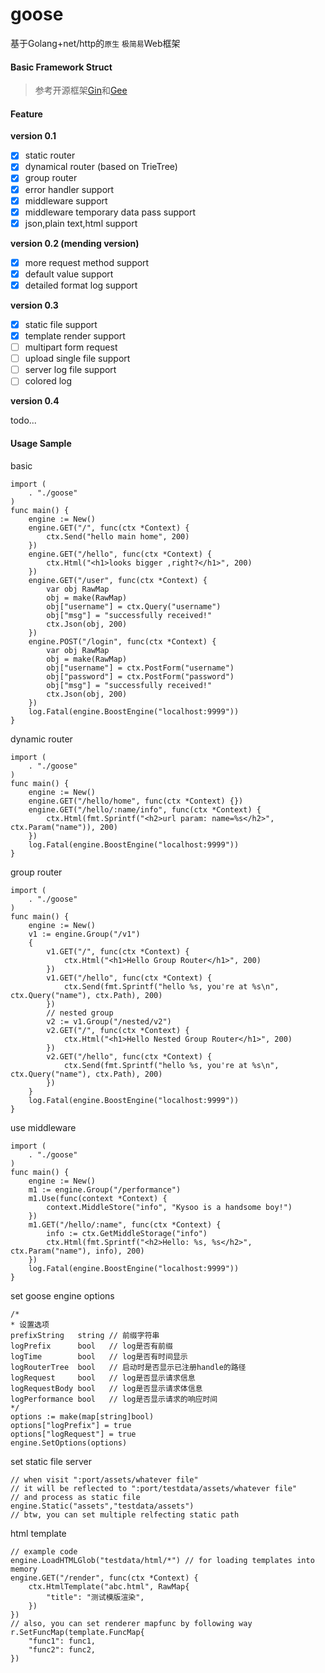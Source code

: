 # goose

基于Golang+net/http的`原生` `极简易`Web框架

#### Basic Framework Struct
> 参考开源框架[Gin](https://github.com/gin-gonic/gin)和[Gee](https://github.com/geektutu/7days-golang)

#### Feature

**version 0.1**
- [x] static router
- [x] dynamical router (based on TrieTree)
- [x] group router
- [x] error handler support
- [x] middleware support
- [x] middleware temporary data pass support
- [x] json,plain text,html support

**version 0.2 (mending version)**
- [x] more request method support
- [x] default value support
- [x] detailed format log support

**version 0.3**
- [x] static file support
- [x] template render support
- [ ] multipart form request
- [ ] upload single file support 
- [ ] server log file support
- [ ] colored log

**version 0.4**

todo...

#### Usage Sample

basic
```golang
import (
	. "./goose"
)
func main() {
	engine := New()
	engine.GET("/", func(ctx *Context) {
		ctx.Send("hello main home", 200)
	})
	engine.GET("/hello", func(ctx *Context) {
		ctx.Html("<h1>looks bigger ,right?</h1>", 200)
	})
    engine.GET("/user", func(ctx *Context) {
		var obj RawMap
		obj = make(RawMap)
		obj["username"] = ctx.Query("username")
		obj["msg"] = "successfully received!"
		ctx.Json(obj, 200)
	})
	engine.POST("/login", func(ctx *Context) {
		var obj RawMap
		obj = make(RawMap)
		obj["username"] = ctx.PostForm("username")
		obj["password"] = ctx.PostForm("password")
		obj["msg"] = "successfully received!"
		ctx.Json(obj, 200)
	})
    log.Fatal(engine.BoostEngine("localhost:9999"))
}
```

dynamic router
```golang
import (
	. "./goose"
)
func main() {
	engine := New()
	engine.GET("/hello/home", func(ctx *Context) {})
    engine.GET("/hello/:name/info", func(ctx *Context) {
        ctx.Html(fmt.Sprintf("<h2>url param: name=%s</h2>", ctx.Param("name")), 200)
    })
    log.Fatal(engine.BoostEngine("localhost:9999"))
}
```

group router
```golang
import (
	. "./goose"
)
func main() {
	engine := New()
	v1 := engine.Group("/v1")
    {
        v1.GET("/", func(ctx *Context) {
            ctx.Html("<h1>Hello Group Router</h1>", 200)
        })
        v1.GET("/hello", func(ctx *Context) {
            ctx.Send(fmt.Sprintf("hello %s, you're at %s\n", ctx.Query("name"), ctx.Path), 200)
        })
        // nested group
        v2 := v1.Group("/nested/v2")
        v2.GET("/", func(ctx *Context) {
            ctx.Html("<h1>Hello Nested Group Router</h1>", 200)
        })
        v2.GET("/hello", func(ctx *Context) {
            ctx.Send(fmt.Sprintf("hello %s, you're at %s\n", ctx.Query("name"), ctx.Path), 200)
        })
    }
    log.Fatal(engine.BoostEngine("localhost:9999"))
}
```

use middleware
```golang
import (
	. "./goose"
)
func main() {
	engine := New()
	m1 := engine.Group("/performance")
    m1.Use(func(context *Context) {
        context.MiddleStore("info", "Kysoo is a handsome boy!")
    })
    m1.GET("/hello/:name", func(ctx *Context) {
        info := ctx.GetMiddleStorage("info")
        ctx.Html(fmt.Sprintf("<h2>Hello: %s, %s</h2>", ctx.Param("name"), info), 200)
    })
    log.Fatal(engine.BoostEngine("localhost:9999"))
}
```

set goose engine options
```golang
/*
* 设置选项
prefixString   string // 前缀字符串
logPrefix      bool   // log是否有前缀
logTime        bool   // log是否有时间显示
logRouterTree  bool   // 启动时是否显示已注册handle的路径
logRequest     bool   // log是否显示请求信息
logRequestBody bool   // log是否显示请求体信息
logPerformance bool   // log是否显示请求的响应时间
*/
options := make(map[string]bool)
options["logPrefix"] = true
options["logRequest"] = true
engine.SetOptions(options)
```

set static file server
```golang
// when visit ":port/assets/whatever file" 
// it will be reflected to ":port/testdata/assets/whatever file" 
// and process as static file 
engine.Static("assets","testdata/assets")
// btw, you can set multiple relfecting static path
```

html template
```golang
// example code
engine.LoadHTMLGlob("testdata/html/*") // for loading templates into memory
engine.GET("/render", func(ctx *Context) {
    ctx.HtmlTemplate("abc.html", RawMap{
        "title": "测试模版渲染",
    })
})
// also, you can set renderer mapfunc by following way
r.SetFuncMap(template.FuncMap{
    "func1": func1,
    "func2": func2,
})
```